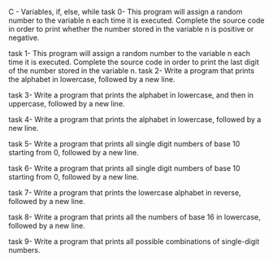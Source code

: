  C - Variables, if, else, while
task 0- This program will assign a random number to the variable n each time it is executed. Complete the source code in order to print whether the number stored in the variable n is positive or negative.



task 1- This program will assign a random number to the variable n each time it is executed. Complete the source code in order to print the last digit of the number stored in the variable n.
task 2- Write a program that prints the alphabet in lowercase, followed by a new line.




task 3- Write a program that prints the alphabet in lowercase, and then in uppercase, followed by a new line.




task 4- Write a program that prints the alphabet in lowercase, followed by a new line.




task 5- Write a program that prints all single digit numbers of base 10 starting from 0, followed by a new line.




task 6- Write a program that prints all single digit numbers of base 10 starting from 0, followed by a new line.




task 7- Write a program that prints the lowercase alphabet in reverse, followed by a new line.




task 8- Write a program that prints all the numbers of base 16 in lowercase, followed by a new line.




task 9- Write a program that prints all possible combinations of single-digit numbers.




